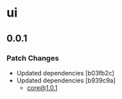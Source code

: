 # ui

## 0.0.1

### Patch Changes

- Updated dependencies [b03fb2c]
- Updated dependencies [b939c9a]
  - core@1.0.1
